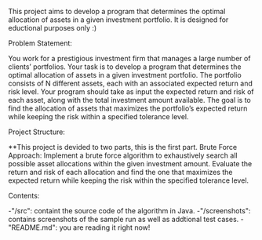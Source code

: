 This project aims to develop a program that determines the optimal allocation of assets in a given investment portfolio. It is designed for eductional purposes only :)

Problem Statement:

You work for a prestigious investment firm that manages a large number of clients’ portfolios.
Your task is to develop a program that determines the optimal allocation of assets in a given investment portfolio. 
The portfolio consists of N different assets, each with an associated expected return and risk level. 
Your program should take as input the expected return and risk of each asset, along with the total investment amount available. 
The goal is to find the allocation of assets that maximizes the portfolio’s expected return while keeping the risk within a specified tolerance level.

Project Structure: 

**This project is devided to two parts, this is the first part.
Brute Force Approach: Implement a brute force algorithm to exhaustively search all possible asset allocations within the given investment amount. 
Evaluate the return and risk of each allocation and find the one that maximizes the expected return while keeping the risk within the specified tolerance level.

Contents:

-"/src": containt the source code of the algorithm in Java.
-"/screenshots": contains screenshots of the sample run as well as addtional test cases.
-"README.md": you are reading it right now!

